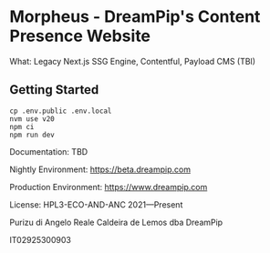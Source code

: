 # Morpheus - DreamPip's Content Presence Website

What: Legacy Next.js SSG Engine, Contentful, Payload CMS (TBI)

## Getting Started

```
cp .env.public .env.local
nvm use v20
npm ci
npm run dev
```

Documentation: TBD

Nightly Environment: https://beta.dreampip.com

Production Environment: https://www.dreampip.com

License: HPL3-ECO-AND-ANC 2021—Present

Purizu di Angelo Reale Caldeira de Lemos dba DreamPip

IT02925300903
